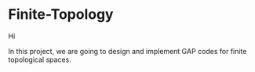 # Finite-Topology

Hi

In this project, we are going to design and implement GAP codes for finite topological spaces.
